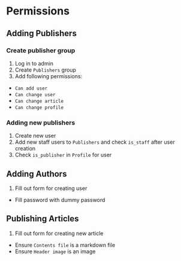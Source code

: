 # Permissions

## Adding Publishers

### Create publisher group

1. Log in to admin
2. Create `Publishers` group
3. Add following permissions:
  * `Can add user`
  * `Can change user`
  * `Can change article`
  * `Can change profile`

### Adding new publishers

1. Create new user
2. Add new staff users to `Publishers` and check `is_staff` after user creation
3. Check `is_publisher` in `Profile` for user

## Adding Authors

1. Fill out form for creating user
  * Fill password with dummy password

## Publishing Articles

1. Fill out form for creating new article
  * Ensure `Contents file` is a markdown file
  * Ensure `Header image` is an image